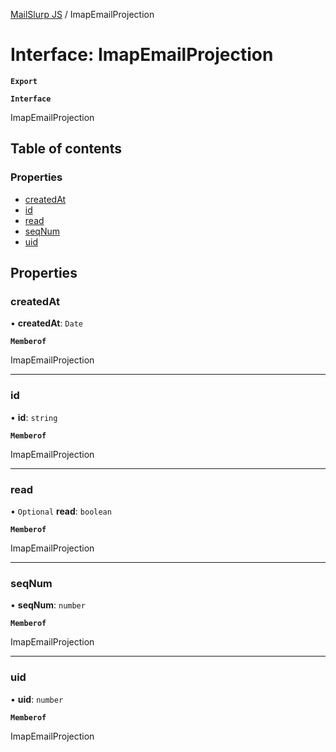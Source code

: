 [MailSlurp JS](../README.md) / ImapEmailProjection

# Interface: ImapEmailProjection

**`Export`**

**`Interface`**

ImapEmailProjection

## Table of contents

### Properties

- [createdAt](ImapEmailProjection.md#createdat)
- [id](ImapEmailProjection.md#id)
- [read](ImapEmailProjection.md#read)
- [seqNum](ImapEmailProjection.md#seqnum)
- [uid](ImapEmailProjection.md#uid)

## Properties

### createdAt

• **createdAt**: `Date`

**`Memberof`**

ImapEmailProjection

___

### id

• **id**: `string`

**`Memberof`**

ImapEmailProjection

___

### read

• `Optional` **read**: `boolean`

**`Memberof`**

ImapEmailProjection

___

### seqNum

• **seqNum**: `number`

**`Memberof`**

ImapEmailProjection

___

### uid

• **uid**: `number`

**`Memberof`**

ImapEmailProjection
